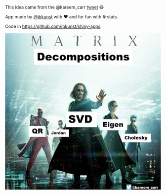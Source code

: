 
This idea came from the @kareem_carr [tweet]("https://twitter.com/kareem_carr/status/1475255675718709250") 😅

App made by [@jbkunst](https://twitter.com/jbkunst) with ❤️ and for fun with #rstats.

Code in https://github.com/jbkunst/shiny-apps.

![](www/matrix.jpg)
